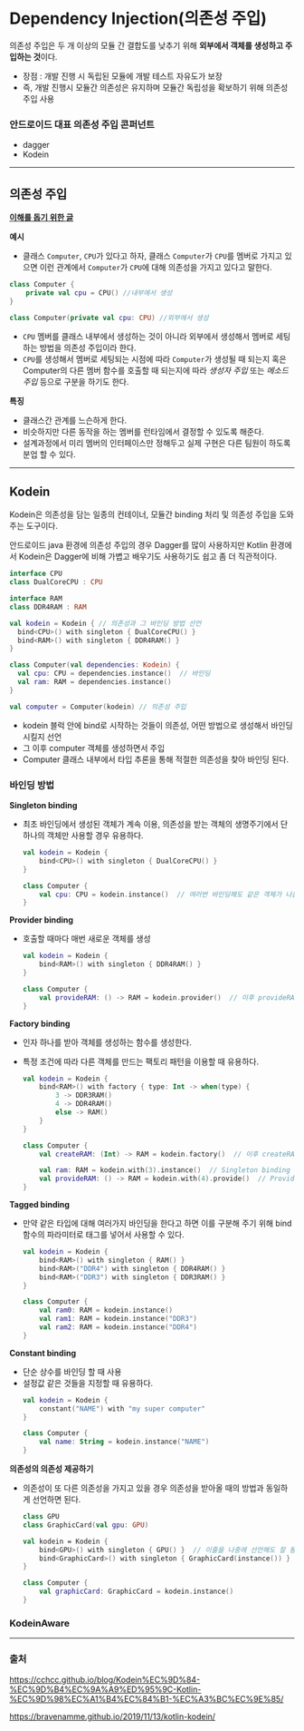# Dependency Injection(의존성 주입)
의존성 주입은 두 개 이상의 모듈 간 결합도를 낮추기 위해 **외부에서 객체를 생성하고 주입하는 것**이다.
+ 장점 : 개발 진행 시 독립된 모듈에 개발 테스트 자유도가 보장
+ 즉, 개발 진행시 모듈간 의존성은 유지하며 모듈간 독립성을 확보하기 위해 의존성 주입 사용

### 안드로이드 대표 의존성 주입 콘퍼넌트
+ dagger
+ Kodein

---

## 의존성 주입
[**이해를 돕기 위한 글**](https://kotlinworld.com/64)

**예시**

+ 클래스 `Computer`, `CPU`가 있다고 하자, 클래스 `Computer`가 `CPU`를 멤버로 가지고 있으면 이런 관계에서 `Computer`가 `CPU`에 대해 의존성을 가지고 있다고 말한다. 

```kotlin
class Computer {
    private val cpu = CPU() //내부에서 생성
}

class Computer(private val cpu: CPU) //외부에서 생성
```
+ `CPU` 멤버를 클래스 내부에서 생성하는 것이 아니라 외부에서 생성해서 멤버로 세팅하는 방법을 의존성 주입이라 한다. 
+ `CPU`를 생성해서 멤버로 세팅되는 시점에 따라 `Computer`가 생성될 때 되는지 혹은 Computer의 다른 멤버 함수를 호출할 때 되는지에 따라 *생성자 주입* 또는 *메소드 주입* 등으로 구분을 하기도 한다.

**특징**
+ 클래스간 관계를 느슨하게 한다.
+ 비슷하지만 다른 동작을 하는 멤버를 런타임에서 결정할 수 있도록 해준다.
+ 설계과정에서 미리 멤버의 인터페이스만 정해두고 실제 구현은 다른 팀원이 하도록 분업 할 수 있다.


---
## Kodein
Kodein은 의존성을 담는 일종의 컨테이너, 모듈간 binding 처리 및 의존성 주입을 도와주는 도구이다.

안드로이드 java 환경에 의존성 주입의 경우 Dagger를 많이 사용하지만 Kotlin 환경에서 Kodein은 Dagger에 비해 가볍고 배우기도 사용하기도 쉽고 좀 더 직관적이다.

```kotlin
interface CPU
class DualCoreCPU : CPU

interface RAM
class DDR4RAM : RAM

val kodein = Kodein { // 의존성과 그 바인딩 방법 선언
  bind<CPU>() with singleton { DualCoreCPU() }
  bind<RAM>() with singleton { DDR4RAM() }
}

class Computer(val dependencies: Kodein) {
  val cpu: CPU = dependencies.instance()  // 바인딩
  val ram: RAM = dependencies.instance()
}

val computer = Computer(kodein) // 의존성 주입
```
+ kodein 블럭 안에 bind로 시작하는 것들이 의존성, 어떤 방법으로 생성해서 바인딩 시킬지 선언
+ 그 이후 computer 객체를 생성하면서 주입
+ Computer 클래스 내부에서 타입 추론을 통해 적절한 의존성을 찾아 바인딩 된다.

### 바인딩 방법
**Singleton binding**
+ 최초 바인딩에서 생성된 객체가 계속 이용, 의존성을 받는 객체의 생명주기에서 단 하나의 객체만 사용할 경우 유용하다.

    ```kotlin
    val kodein = Kodein {
        bind<CPU>() with singleton { DualCoreCPU() }
    }

    class Computer {
        val cpu: CPU = kodein.instance()  // 여러번 바인딩해도 같은 객체가 나옴
    }
    ```

**Provider binding**
+ 호출할 때마다 매번 새로운 객체를 생성
    ```kotlin
    val kodein = Kodein {
        bind<RAM>() with singleton { DDR4RAM() }
    }

    class Computer {
        val provideRAM: () -> RAM = kodein.provider()  // 이후 provideRAM() 을 호출
    }
    ```

**Factory binding**
+ 인자 하나를 받아 객체를 생성하는 함수를 생성한다.
+ 특정 조건에 따라 다른 객체를 만드는 팩토리 패턴을 이용할 때 유용하다.

    ```kotlin
    val kodein = Kodein {
        bind<RAM>() with factory { type: Int -> when(type) {
            3 -> DDR3RAM()
            4 -> DDR4RAM()
            else -> RAM()
        }
    }

    class Computer {
        val createRAM: (Int) -> RAM = kodein.factory()  // 이후 createRAM(3) 이런식으로 호출

        val ram: RAM = kodein.with(3).instance()  // Singleton binding 처럼 사용 가능
        val provideRAM: () -> RAM = kodein.with(4).provide()  // Provider binding 처럼 사용 가능
    }
    ```

**Tagged binding**
+ 만약 같은 타입에 대해 여러가지 바인딩을 한다고 하면 이를 구분해 주기 위해 bind 함수의 파라미터로 태그를 넣어서 사용할 수 있다.
    ```kotlin
    val kodein = Kodein {
        bind<RAM>() with singleton { RAM() }
        bind<RAM>("DDR4") with singleton { DDR4RAM() }
        bind<RAM>("DDR3") with singleton { DDR3RAM() }
    }

    class Computer {
        val ram0: RAM = kodein.instance()
        val ram1: RAM = kodein.instance("DDR3")
        val ram2: RAM = kodein.instance("DDR4")
    }
    ```

**Constant binding**
+ 단순 상수를 바인딩 할 때 사용
+ 설정값 같은 것들을 지정할 때 유용하다.
    ```kotlin
    val kodein = Kodein {
        constant("NAME") with "my super computer"
    }

    class Computer {
        val name: String = kodein.instance("NAME")
    }
    ```

**의존성의 의존성 제공하기**
+ 의존성이 또 다른 의존성을 가지고 있을 경우 의존성을 받아올 때의 방법과 동일하게 선언하면 된다.
    ```kotlin
    class GPU
    class GraphicCard(val gpu: GPU)

    val kodein = Kodein {
        bind<GPU>() with singleton { GPU() }  // 이줄을 나중에 선언해도 잘 동작함
        bind<GraphicCard>() with singleton { GraphicCard(instance()) }
    }

    class Computer {
        val graphicCard: GraphicCard = kodein.instance()
    }
    ```

### KodeinAware

---
### 출처

https://cchcc.github.io/blog/Kodein%EC%9D%84-%EC%9D%B4%EC%9A%A9%ED%95%9C-Kotlin-%EC%9D%98%EC%A1%B4%EC%84%B1-%EC%A3%BC%EC%9E%85/

https://bravenamme.github.io/2019/11/13/kotlin-kodein/
